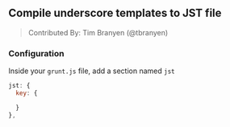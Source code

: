 ## Compile underscore templates to JST file
> Contributed By: Tim Branyen (@tbranyen)

### Configuration

Inside your `grunt.js` file, add a section named `jst`

``` javascript
jst: {
  key: {

  }
},

```
